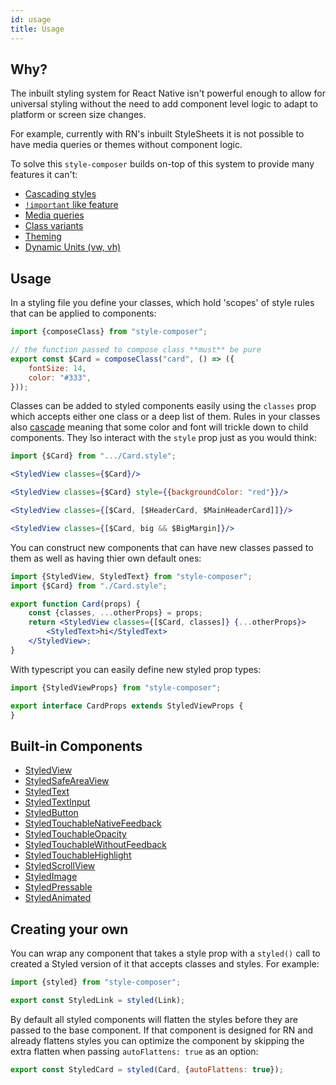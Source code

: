 ```yaml
---
id: usage
title: Usage
---
```


## Why?

The inbuilt styling system for React Native isn't powerful enough to allow for universal styling without the need to add component level logic to adapt to platform or screen size changes.

For example, currently with RN's inbuilt StyleSheets it is not possible to have media queries or themes without component logic.

To solve this `style-composer` builds on-top of this system to provide many features it can't:

- [Cascading styles](cascading)
- [`!important` like feature](rule-order-and-important)
- [Media queries](style-selectors)
- [Class variants](variants)
- [Theming](theming)
- [Dynamic Units (vw, vh)](dynamic-units)

## Usage

In a styling file you define your classes, which hold 'scopes' of style rules that can be applied to components:

```jsx title="Card.style.js"
import {composeClass} from "style-composer";

// the function passed to compose class **must** be pure
export const $Card = composeClass("card", () => ({
    fontSize: 14,
    color: "#333",
}));
```

Classes can be added to styled components easily using the `classes` prop which accepts either one class or a deep list of them. Rules in your classes also [cascade](cascading) meaning that some color and font will trickle down to child components. They lso interact with the `style` prop just as you would think:

```jsx
import {$Card} from ".../Card.style";

<StyledView classes={$Card}/>

<StyledView classes={$Card} style={{backgroundColor: "red"}}/>

<StyledView classes={[$Card, [$HeaderCard, $MainHeaderCard]]}/>

<StyledView classes={[$Card, big && $BigMargin]}/>
```

You can construct new components that can have new classes passed to them as well as having thier own default ones:

```jsx title="Card.js"
import {StyledView, StyledText} from "style-composer";
import {$Card} from "./Card.style";

export function Card(props) {
    const {classes, ...otherProps} = props;
    return <StyledView classes={[$Card, classes]} {...otherProps}>
        <StyledText>hi</StyledText>
    </StyledView>;
}
```

With typescript you can easily define new styled prop types:

```ts
import {StyledViewProps} from "style-composer";

export interface CardProps extends StyledViewProps {
}
```

## Built-in Components

- [StyledView](https://reactnative.dev/docs/view)
- [StyledSafeAreaView](https://reactnative.dev/docs/safeareaview)
- [StyledText](https://reactnative.dev/docs/text)
- [StyledTextInput](https://reactnative.dev/docs/textinput)
- [StyledButton](https://reactnative.dev/docs/button)
- [StyledTouchableNativeFeedback](https://reactnative.dev/docs/touchablenativefeedback)
- [StyledTouchableOpacity](https://reactnative.dev/docs/touchableopacity)
- [StyledTouchableWithoutFeedback](https://reactnative.dev/docs/touchablewithoutfeedback)
- [StyledTouchableHighlight](https://reactnative.dev/docs/touchablehighlight)
- [StyledScrollView](https://reactnative.dev/docs/scrollview)
- [StyledImage](https://reactnative.dev/docs/image)
- [StyledPressable](https://reactnative.dev/docs/pressable)
- [StyledAnimated](https://reactnative.dev/docs/animated)

## Creating your own

You can wrap any component that takes a style prop with a `styled()` call to created a Styled version of it that accepts classes and styles. For example:

```jsx
import {styled} from "style-composer";

export const StyledLink = styled(Link);
```

By default all styled components will flatten the styles before they are passed to the base component. If that component is designed for RN and already flattens styles you can optimize the component by skipping the extra flatten when passing `autoFlattens: true` as an option:

```jsx
export const StyledCard = styled(Card, {autoFlattens: true});
```
